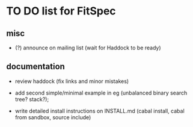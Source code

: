 TO DO list for FitSpec
======================

misc
----

* (?) announce on mailing list (wait for Haddock to be ready)


documentation
-------------

* review haddock (fix links and minor mistakes)

* add second simple/minimal example in eg
  (unbalanced binary search tree?  stack?);

* write detailed install instructions on INSTALL.md
  (cabal install, cabal from sandbox, source include)
